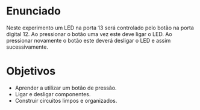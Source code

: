 # Enunciado
Neste experimento um LED na porta 13 será controlado pelo botão na porta digital 12. Ao pressionar o botão uma vez este deve ligar o LED. Ao pressionar novamente o botão este deverá desligar o LED e assim sucessivamente.

# Objetivos
- Aprender a utilizar um botão de pressão.
- Ligar e desligar componentes.
- Construir circuitos limpos e organizados.
